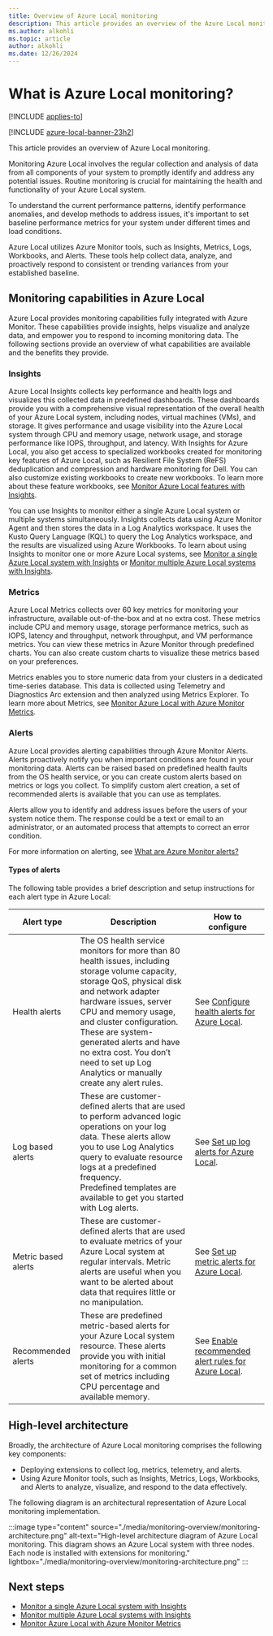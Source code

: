 ```yaml
---
title: Overview of Azure Local monitoring
description: This article provides an overview of the Azure Local monitoring solution.
ms.author: alkohli
ms.topic: article
author: alkohli
ms.date: 12/26/2024
---
```


# What is Azure Local monitoring?

[!INCLUDE [applies-to](../includes/hci-applies-to-23h2.md)]

[!INCLUDE [azure-local-banner-23h2](../includes/azure-local-banner-23h2.md)]

This article provides an overview of Azure Local monitoring.

Monitoring Azure Local involves the regular collection and analysis of data from all components of your system to promptly identify and address any potential issues. Routine monitoring is crucial for maintaining the health and functionality of your Azure Local system.

To understand the current performance patterns, identify performance anomalies, and develop methods to address issues, it's important to set baseline performance metrics for your system under different times and load conditions.
  
Azure Local utilizes Azure Monitor tools, such as Insights, Metrics, Logs, Workbooks, and Alerts. These tools help collect data, analyze, and proactively respond to consistent or trending variances from your established baseline.  

## Monitoring capabilities in Azure Local

Azure Local provides monitoring capabilities fully integrated with Azure Monitor. These capabilities provide insights, helps visualize and analyze data, and empower you to respond to incoming monitoring data. The following sections provide an overview of what capabilities are available and the benefits they provide.

### Insights

Azure Local Insights collects key performance and health logs and visualizes this collected data in predefined dashboards. These dashboards provide you with a comprehensive visual representation of the overall health of your Azure Local system, including nodes, virtual machines (VMs), and storage. It gives performance and usage visibility into the Azure Local system through CPU and memory usage, network usage, and storage performance like IOPS, throughput, and latency. With Insights for Azure Local, you also get access to specialized workbooks created for monitoring key features of Azure Local, such as Resilient File System (ReFS) deduplication and compression and hardware monitoring for Dell. You can also customize existing workbooks to create new workbooks. To learn more about these feature workbooks, see [Monitor Azure Local features with Insights](../manage/monitor-features.md).

You can use Insights to monitor either a single Azure Local system or multiple systems simultaneously. Insights collects data using Azure Monitor Agent and then stores the data in a Log Analytics workspace. It uses the Kusto Query Language (KQL) to query the Log Analytics workspace, and the results are visualized using Azure Workbooks. To learn about using Insights to monitor one or more Azure Local systems, see [Monitor a single Azure Local system with Insights](../manage/monitor-single-23h2.md) or [Monitor multiple Azure Local systems with Insights](../manage/monitor-multi-23h2.md).

### Metrics

Azure Local Metrics collects over 60 key metrics for monitoring your infrastructure, available out-of-the-box and at no extra cost. These metrics include CPU and memory usage, storage performance metrics, such as IOPS, latency and throughput, network throughput, and VM performance metrics. You can view these metrics in Azure Monitor through predefined charts. You can also create custom charts to visualize these metrics based on your preferences.

Metrics enables you to store numeric data from your clusters in a dedicated time-series database. This data is collected using Telemetry and Diagnostics Arc extension and then analyzed using Metrics Explorer. To learn more about Metrics, see [Monitor Azure Local with Azure Monitor Metrics](../manage/monitor-cluster-with-metrics.md).

### Alerts

Azure Local provides alerting capabilities through Azure Monitor Alerts. Alerts proactively notify you when important conditions are found in your monitoring data. Alerts can be raised based on predefined health faults from the OS health service, or you can create custom alerts based on metrics or logs you collect. To simplify custom alert creation, a set of recommended alerts is available that you can use as templates.

Alerts allow you to identify and address issues before the users of your system notice them. The response could be a text or email to an administrator, or an automated process that attempts to correct an error condition.

For more information on alerting, see [What are Azure Monitor alerts?](/azure/azure-monitor/alerts/alerts-overview)

#### Types of alerts

The following table provides a brief description and setup instructions for each alert type in Azure Local:

| Alert type | Description | How to configure |
| --- | --- | --- |
| Health alerts | The OS health service monitors for more than 80 health issues, including storage volume capacity, storage QoS, physical disk and network adapter hardware issues, server CPU and memory usage, and cluster configuration. <br>These are system-generated alerts and have no extra cost. You don’t need to set up Log Analytics or manually create any alert rules. | See [Configure health alerts for Azure Local](../manage/health-alerts-via-azure-monitor-alerts.md#configure-health-alerts-for-azure-local). |
| Log based alerts | These are customer-defined alerts that are used to perform advanced logic operations on your log data. These alerts allow you to use Log Analytics query to evaluate resource logs at a predefined frequency. <br> Predefined templates are available to get you started with Log alerts.| See [Set up log alerts for Azure Local](../manage/setup-system-alerts.md).  |
| Metric based alerts | These are customer-defined alerts that are used to evaluate metrics of your Azure Local system at regular intervals. Metric alerts are useful when you want to be alerted about data that requires little or no manipulation. | See [Set up metric alerts for Azure Local](../manage/setup-metric-alerts.md). |
| Recommended alerts | These are predefined metric-based alerts for your Azure Local system resource. These alerts provide you with initial monitoring for a common set of metrics including CPU percentage and available memory. | See [Enable recommended alert rules for Azure Local](../manage/set-up-recommended-alert-rules.md). |

## High-level architecture

Broadly, the architecture of Azure Local monitoring comprises the following key components:

- Deploying extensions to collect log, metrics, telemetry, and alerts.
- Using Azure Monitor tools, such as Insights, Metrics, Logs, Workbooks, and Alerts to analyze, visualize, and respond to the data effectively.

The following diagram is an architectural representation of Azure Local monitoring implementation.

:::image type="content" source="./media/monitoring-overview/monitoring-architecture.png" alt-text="High-level architecture diagram of Azure Local monitoring. This diagram shows an Azure Local system with three nodes. Each node is installed with extensions for monitoring." lightbox="./media/monitoring-overview/monitoring-architecture.png" :::

## Next steps

- [Monitor a single Azure Local system with Insights](../manage/monitor-single-23h2.md)
- [Monitor multiple Azure Local systems with Insights](../manage/monitor-multi-23h2.md)
- [Monitor Azure Local with Azure Monitor Metrics](../manage/monitor-cluster-with-metrics.md)